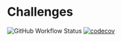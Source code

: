 # Challenges
![GitHub Workflow Status](https://img.shields.io/github/workflow/status/mountinash789/Challenges/workflow-master.yml)
[![codecov](https://codecov.io/gh/mountinash789/Challenges/branch/master/graph/badge.svg)](https://codecov.io/gh/mountinash789/Challenges)
